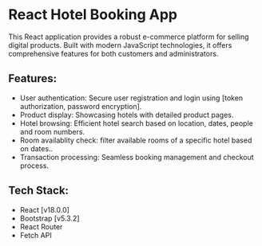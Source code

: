 # React Hotel Booking App
This React application provides a robust e-commerce platform for selling digital products. Built with modern JavaScript technologies, it offers comprehensive features for both customers and administrators.

## Features:
- User authentication: Secure user registration and login using [token authorization, password encryption].
- Product display: Showcasing hotels with detailed product pages.
- Hotel browsing: Efficient hotel search based on location, dates, people and room numbers.
- Room availablity check: filter available rooms of a specific hotel based on dates..
- Transaction processing: Seamless booking management and checkout process.

## Tech Stack:
- React [v18.0.0]
- Bootstrap [v5.3.2]
- React Router
- Fetch API

